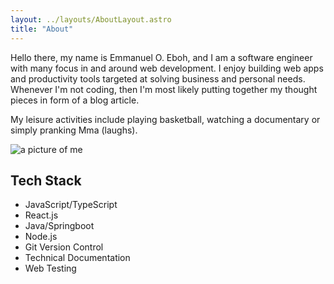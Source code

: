 ```yaml
---
layout: ../layouts/AboutLayout.astro
title: "About"
---
```


Hello there, my name is Emmanuel O. Eboh, and I am a software engineer with many focus in and around web development.
I enjoy building web apps and productivity tools targeted at solving business and personal needs. Whenever I&apos;m not
coding, then I&apos;m most likely putting together my thought pieces in form of a blog article.

My leisure activities include playing basketball, watching a documentary or simply pranking Mma (laughs).

<div>
  <img src="/assets/emmanueleboh.jpg" class="sm:w-1/2 mx-auto" alt="a picture of me">
</div>

## Tech Stack

- JavaScript/TypeScript
- React.js
- Java/Springboot
- Node.js
- Git Version Control
- Technical Documentation
- Web Testing
